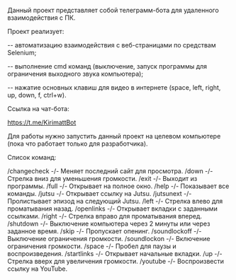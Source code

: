 Данный проект представляет собой телеграмм-бота для удаленного взаимодействия с ПК.

Проект реализует:

-- автоматизацию взаимодействия с веб-страницами по средствам Selenium;

-- выполнение cmd команд (выключение, запуск программы для ограничения выходного звука компьютера);

-- нажатие основных клавиш для видео в интернете (space, left, right, up, down, f, ctrl+w).

Ссылка на чат-бота:

https://t.me/KirimattBot

Для работы нужно запустить данный проект на целевом компьютере (пока что работает только для разработчика). 

Список команд:

 /changecheck -/- Меняет последний сайт для просмотра.
 /down -/- Стрелка вниз для уменьшения громкости.
 /exit -/- Выходит из программы.
 /full -/- Открывает на полное окно.
 /help -/- Показывает все команды.
 /jutsu -/- Открывает ссылку на Jutsu.
 /jutsunext -/- Пролистывает эпизод на следующий Jutsu.
 /left -/- Стрелка влево для проматывания назад.
 /openlinks -/- Открывает вкладки с заданными ссылками.
 /right -/- Стрелка вправо для проматывания вперед.
 /shutdown -/- Выключение компьютера через 2 минуты или через заданное время.
 /skip -/- Пропускает опенинг.
 /soundlockoff -/- Выключение ограничения громкости.
 /soundlockon -/- Включение ограничения громкости.
 /space -/- Пробел для паузы и воспроизведения.
 /startlinks -/- Открывает начальные вкладки.
 /up -/- Стрелка вверх для увеличения громкости.
 /youtube -/- Воспроизвести ссылку на YouTube.
